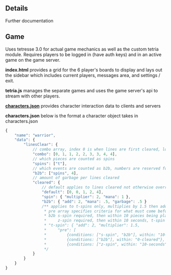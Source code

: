 
## Details
Further documentation


## Game <a name="game"></a>
Uses tetresse 3.0 for actual game mechanics as well as the custom tetria module. Requires players to be logged in (have auth keys) and in an active game on the game server.

**index.html** provides a grid for the 6 player's boards to display and lays out the sidebar which includes current players, messages area, and settings / exit.

**tetria.js** manages the separate games and uses the game server's api to stream with other players.

[**characters.json**](#characters-details) provides character interaction data to clients and servers

**characters.json**<a name="characters-details"></a> below is the format a character object takes in characters.json
```javascript
{
    "name": "warrior",
    "data": {
        "linesClear": {
            // combo array, index 0 is when lines are first cleared, longer combos repeat last element
            "combo": [0, 1, 1, 2, 2, 3, 3, 4, 4],
            // which pieces are counted as spins
            "spins": ["t"],
            // which events are counted as b2b, numbers are reserved for number cleared
            "b2b": ["spins", 4],
            // amount of garbage per lines cleared
            "cleared": {
                // default applies to lines cleared not otherwise overridden, index 0 is 0 lines cleared
                "default": [0, 0, 1, 2, 4],
                "spin": { "multiplier": 2, "mana": 1 },
                "b2b": { "add": 2, "mana": .5, "garbage": .5 }
                /** applies to t-spins only, multiplies by 1.5 then adds 2, only applies if "pre" array allows it
                 * pre array specifies criteria for what must come before. Following example explained:
                 * b2b s-spin required, then within 10 pieces being placed, b2b required, then within 0 lines being cleared, 
                 *     z-spin required, then within 10 seconds, t-spin required
                 * "t-spin": { "add": 2, "multiplier": 1.5, 
                 *     "pre": [
                 *         {conditions: ["s-spin", "b2b"], within: "10-places"}, 
                 *         {conditions: ["b2b"], within: "0-cleared"},
                 *         {conditions: ["z-spin", within: "10-seconds"]}]},
                 */
            }
        }
    }
}
```
